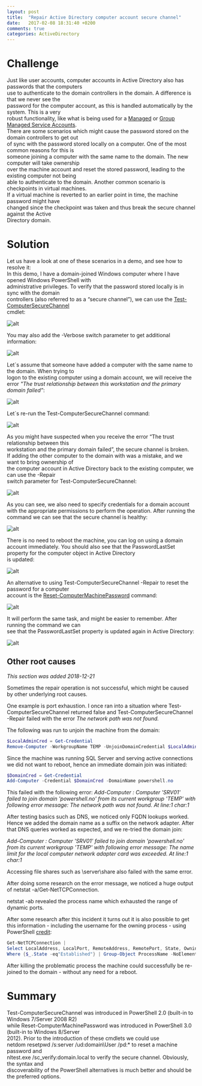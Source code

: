 ```yaml
---
layout: post
title:  "Repair Active Directory computer account secure channel"
date:   2017-02-08 18:31:40 +0200
comments: true
categories: ActiveDirectory
---
```


# Challenge

Just like user accounts, computer accounts in Active Directory also has passwords that the computers  
 use to authenticate to the domain controllers in the domain. A difference is that we never see the  
 password for the computer account, as this is handled automatically by the system. This is a very  
 robust functionality, like what is being used for a [Managed](https://technet.microsoft.com/en-us/library/dd560633(v=ws.10).aspx) or [Group Managed Service Accounts](https://technet.microsoft.com/en-us/library/hh831782(v=ws.11).aspx).  
There are some scenarios which might cause the password stored on the domain controllers to get out  
of sync with the password stored locally on a computer. One of the most common reasons for this is  
 someone joining a computer with the same name to the domain. The new computer will take ownership  
 over the machine account and reset the stored password, leading to the existing computer not being  
 able to authenticate to the domain. Another common scenario is checkpoints in virtual machines.  
 If a virtual machine is reverted to an earlier point in time, the machine password might have  
 changed since the checkpoint was taken and thus break the secure channel against the Active  
 Directory domain. 

# Solution

Let us have a look at one of these scenarios in a demo, and see how to resolve it:  
In this demo, I have a domain-joined Windows computer where I have opened Windows PowerShell with   
administrative privileges. To verify that the password stored locally is in sync with the domain  
controllers (also referred to as a “secure channel”), we can use the [Test-ComputerSecureChannel](https://msdn.microsoft.com/en-us/powershell/reference/5.1/microsoft.powershell.management/test-computersecurechannel)  
cmdlet:  

![alt](/images/Test-ComputerSecureChannel_01.png)

You may also add the -Verbose switch parameter to get additional information:

![alt](/images/Test-ComputerSecureChannel_02.png)

Let`s assume that someone have added a computer with the same name to the domain. When trying to  
logon to the existing computer using a domain account, we will receive the error *"The trust 
relationship between this workstation and the primary domain failed”*:  

![alt](/images/Test-ComputerSecureChannel_03.png)

Let`s re-run the Test-ComputerSecureChannel command:  

![alt](/images/Test-ComputerSecureChannel_04.png)

As you might have suspected when you receive the error “The trust relationship between this  
workstation and the primary domain failed”, the secure channel is broken.  
If adding the other computer to the domain with was a mistake, and we want to bring ownership of  
the computer account in Active Directory back to the existing computer, we can use the -Repair  
switch parameter for Test-ComputerSecureChannel:  

![alt](/images/Test-ComputerSecureChannel_05.png)

As you can see, we also need to specify credentials for a domain account with the appropriate 
permissions to perform the operation. After running the command we can see that the secure channel 
is healthy:

![alt](/images/Test-ComputerSecureChannel_06.png)

There is no need to reboot the machine, you can log on using a domain account immediately.
You should also see that the PasswordLastSet property for the computer object in Active Directory  
 is updated:

![alt](/images/Test-ComputerSecureChannel_07.png)

An alternative to using Test-ComputerSecureChannel -Repair to reset the password for a computer  
account is the [Reset-ComputerMachinePassword](https://msdn.microsoft.com/en-us/powershell/reference/5.1/microsoft.powershell.management/reset-computermachinepassword) command:

![alt](/images/Test-ComputerSecureChannel_08.png)

It will perform the same task, and might be easier to remember. After running the command we can  
see that the PasswordLastSet property is updated again in Active Directory:

![alt](/images/Test-ComputerSecureChannel_09.png)

## Other root causes

*This section was added 2018-12-21*

Sometimes the repair operation is not successful, which might be caused by other underlying root causes.

One example is port exhaustion. I once ran into a situation where Test-ComputerSecureChannel returned false and  Test-ComputerSecureChannel -Repair failed with the error *The network path was not found.*

The following was run to unjoin the machine from the domain:

```powershell
$LocalAdminCred = Get-Credential
Remove-Computer -WorkgroupName TEMP -UnjoinDomainCredential $LocalAdminCred
```

Since the machine was running SQL Server and serving active connections we did not want to reboot, hence an immediate domain join was initiated:

```powershell
$DomainCred = Get-Credential
Add-Computer -Credential $DomainCred -DomainName powershell.no
```

This failed with the following error:
*Add-Computer : Computer 'SRV01' failed to join domain 'powershell.no' from its current workgroup 'TEMP' with following error message: The network path was not found.
At line:1 char:1*

After testing basics such as DNS, we noticed only FQDN lookups worked. Hence we added the domain name as a suffix on the network adapter.
After that DNS queries worked as expected, and we re-tried the domain join:

*Add-Computer : Computer 'SRV01' failed to join domain 'powershell.no' from its current workgroup 'TEMP' with following error message: The name limit for the local computer network adapter card was exceeded.
At line:1 char:1*

Accessing file shares such as \\server\share also failed with the same error.

After doing some research on the error message, we noticed a huge output of netstat -a/Get-NetTCPConnection.

netstat -ab revealed the process name which exhausted the range of dynamic ports.

After some research after this incident it turns out it is also possible to get this information - including the username for the owning process - using PowerShell [credit](https://stackoverflow.com/questions/44509183/powershell-get-nettcpconnection-script-that-also-shows-username-process-name):

```powershell
Get-NetTCPConnection | 
Select LocalAddress, LocalPort, RemoteAddress, RemotePort, State, OwningProcess , @{n="ProcessName";e={(Get-Process -Id $_.OwningProcess).ProcessName}} , @{n="UserName";e={(Get-Process -Id $_.OwningProcess -IncludeUserName).UserName}}| 
Where {$_.State -eq"Established"} | Group-Object ProcessName -NoElement | Sort-Object -Property Count -Descending
```

After killing the problematic process the machine could successfully be re-joined to the domain - without any need for a reboot.

# Summary

Test-ComputerSecureChannel was introduced in PowerShell 2.0 (built-in to Windows 7/Server 2008 R2)   
while Reset-ComputerMachinePassword was introduced in PowerShell 3.0 (built-in to Windows 8/Server  
2012). Prior to the introduction of these cmdlets we could use  
netdom resetpwd /s:server /ud:domain\User /pd:* to reset a machine password and  
nltest.exe /sc_verify:domain.local to verify the secure channel. Obviously, the syntax and  
discoverability of the PowerShell alternatives is much better and should be the preferred options.  